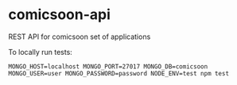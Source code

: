 # comicsoon-api
REST API for comicsoon set of applications

To locally run tests:
```
MONGO_HOST=localhost MONGO_PORT=27017 MONGO_DB=comicsoon MONGO_USER=user MONGO_PASSWORD=password NODE_ENV=test npm test
```
